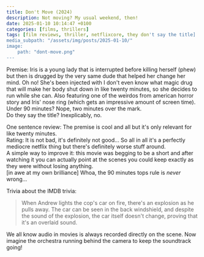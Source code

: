 ```yaml
---
title: Don't Move (2024)
description: Not moving? My usual weekend, then!
date: 2025-01-10 10:14:47 +0100
categories: [films, thrillers]
tags: [film reviews, thriller, netflixcore, they don't say the title]
media_subpath: "/assets/img/posts/2025-01-10/"
image:
    path: "dont-move.png"
---
```

<span class="reviewsection">Premise:</span> Iris is a young lady that is interrupted before killing herself (phew) but then is drugged by the very same dude that helped her change her mind. Oh no! She's been injected with I don't even know what magic drug that will make her body shut down in like twenty minutes, so she decides to run while she can. Also featuring one of the weirdos from american horror story and Iris' nose ring (which gets an impressive amount of screen time).<br/>
<span class="reviewsection">Under 90 minutes?</span> Nope, two minutes over the mark.<br/>
<span class="reviewsection">Do they say the title?</span> Inexplicably, no.

<span class="reviewsection">One sentence review:</span> The premise is cool and all but it's only relevant for like twenty minutes.<br/>
<span class="reviewsection">Rating:</span> It is not bad, it's definitely not good... So all in all it's a perfectly mediocre netflix thing but there's definitely worse stuff around.<br/>
<span class="reviewsection">A simple way to improve it:</span> this movie was begging to be a short and after watching it you can actually point at the scenes you could keep exactly as they were without losing anything.<br/>[in awe at my own brilliance] Whoa, the 90 minutes tops rule is *never* wrong...

<span class="reviewsection">Trivia about the IMDB trivia:</span>
> When Andrew lights the cop's car on fire, there's an explosion as he pulls away. The car can be seen in the back windshield, and despite the sound of the explosion, the car itself doesn't change, proving that it's an overlaid sound.

We all know audio in movies is always recorded directly on the scene. Now imagine the orchestra running behind the camera to keep the soundtrack going!
